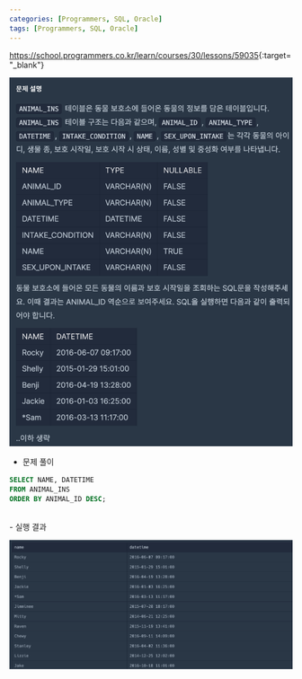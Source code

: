 ```yaml
---
categories: [Programmers, SQL, Oracle]
tags: [Programmers, SQL, Oracle] 
---
```


<https://school.programmers.co.kr/learn/courses/30/lessons/59035>{:target="_blank"}

![문제](/assets/img/programmers/sql/oracle/lv.1/%EC%97%AD%EC%88%9C_%EC%A0%95%EB%A0%AC%ED%95%98%EA%B8%B0(1).png)

- 문제 풀이

```sql
SELECT NAME, DATETIME
FROM ANIMAL_INS
ORDER BY ANIMAL_ID DESC;
```

<br>
- 실행 결과

![실행 결과](/assets/img/programmers/sql/oracle/lv.1/%EC%97%AD%EC%88%9C_%EC%A0%95%EB%A0%AC%ED%95%98%EA%B8%B0(2).png)